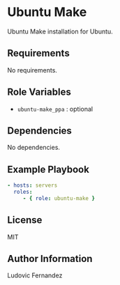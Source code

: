 # Ubuntu Make

Ubuntu Make installation for Ubuntu.

## Requirements

No requirements.

## Role Variables

- `ubuntu-make_ppa` : optional

## Dependencies

No dependencies.

## Example Playbook

```yml
- hosts: servers
  roles:
     - { role: ubuntu-make }
```

## License

MIT

## Author Information

Ludovic Fernandez
